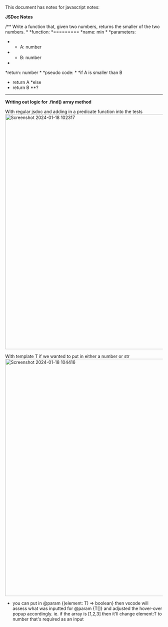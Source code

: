 This document has notes for javascript notes:

**JSDoc Notes**

/** Write a function that, given two numbers, returns the smaller of the two numbers.
*
*function:
*=========
*name: min
*
*parameters:
*	- A: number
*	- B: number
*
*return: number
*
*pseudo code:
*
*if A is smaller than B
*	return A
*else
*	return B
**?

----
**Writing out logic for .find() array method**

With regular jsdoc and adding in a predicate function into the tests
<img width="752" alt="Screenshot 2024-01-18 102317" src="https://github.com/d-atienza/notes/assets/153103146/964e0787-2f62-43cf-a9bf-93afbfc84add">

With template T if we wanted to put in either a number or str
<img width="759" alt="Screenshot 2024-01-18 104416" src="https://github.com/d-atienza/notes/assets/153103146/aa6de54a-6268-4917-ac43-78a0c715126f">
- you can put in @param {(element: T) => boolean} then vscode will assess what was inputted for @param {T[]} and adjusted the hover-over popup accordingly. ie. if the array is [1,2,3] then it'll change element:T to number that's required as an input


